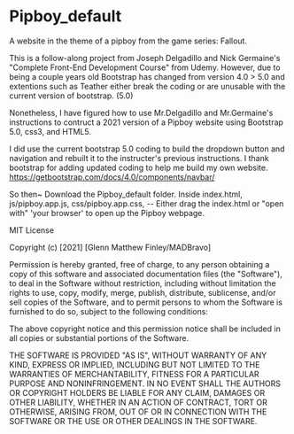 # Pipboy_default
A website in the theme of a pipboy from the game series: Fallout.

This is a follow-along project from Joseph Delgadillo and Nick Germaine's "Complete Front-End Development Course" from Udemy.
However, due to being a couple years old Bootstrap has changed from version 4.0 > 5.0 and extentions such as Teather either 
break the coding or are unusable with the current version of bootstrap. (5.0)

Nonetheless, I have figured how to use Mr.Delgadillo and Mr.Germaine's instructions to contruct a 2021 version of a Pipboy website
using Bootstrap 5.0, css3, and HTML5.

I did use the current bootstrap 5.0 coding to build the dropdown button and navigation and rebuilt it to the instructer's previous instructions. 
I thank bootstrap for adding updated coding to help me build my own website.
https://getbootstrap.com/docs/4.0/components/navbar/

So then~
Download the Pipboy_default folder. Inside index.html, js/pipboy.app.js, css/pipboy.app.css, --
Either drag the index.html or "open with" 'your browser' to open up the Pipboy webpage.


MIT License

Copyright (c) [2021] [Glenn Matthew Finley/MADBravo]

Permission is hereby granted, free of charge, to any person obtaining a copy
of this software and associated documentation files (the "Software"), to deal
in the Software without restriction, including without limitation the rights
to use, copy, modify, merge, publish, distribute, sublicense, and/or sell
copies of the Software, and to permit persons to whom the Software is
furnished to do so, subject to the following conditions:

The above copyright notice and this permission notice shall be included in all
copies or substantial portions of the Software.

THE SOFTWARE IS PROVIDED "AS IS", WITHOUT WARRANTY OF ANY KIND, EXPRESS OR
IMPLIED, INCLUDING BUT NOT LIMITED TO THE WARRANTIES OF MERCHANTABILITY,
FITNESS FOR A PARTICULAR PURPOSE AND NONINFRINGEMENT. IN NO EVENT SHALL THE
AUTHORS OR COPYRIGHT HOLDERS BE LIABLE FOR ANY CLAIM, DAMAGES OR OTHER
LIABILITY, WHETHER IN AN ACTION OF CONTRACT, TORT OR OTHERWISE, ARISING FROM,
OUT OF OR IN CONNECTION WITH THE SOFTWARE OR THE USE OR OTHER DEALINGS IN THE
SOFTWARE.
